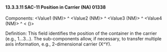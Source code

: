 #### 13.3.3.11 SAC-11 Position in Carrier (NA) 01338

Components: &lt;Value1 (NM)> ^ &lt;Value2 (NM)> ^ &lt;Value3 (NM)> ^ &lt;Value4 (NM)> ^ &lt; ()>

Definition: This field identifies the position of the container in the carrier (e.g., 1...3...). The sub-components allow, if necessary, to transfer multiple axis information, e.g., 2-dimensional carrier (X^Y).
